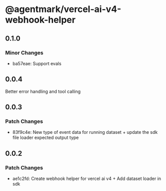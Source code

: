 # @agentmark/vercel-ai-v4-webhook-helper

## 0.1.0

### Minor Changes

- ba57eae: Support evals

## 0.0.4

Better error handling and tool calling

## 0.0.3

### Patch Changes

- 83f9c4e: New type of event data for running dataset + update the sdk file loader expected output type

## 0.0.2

### Patch Changes

- ae1c2fd: Create webhook helper for vercel ai v4 + Add dataset loader in sdk
